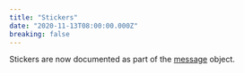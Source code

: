 ```yaml
---
title: "Stickers"
date: "2020-11-13T08:00:00.000Z"
breaking: false
---
```


Stickers are now documented as part of the [message](#DOCS_RESOURCES_MESSAGE/message-object) object.

